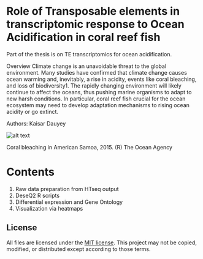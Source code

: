 # Role of Transposable elements in transcriptomic response to Ocean Acidification in coral reef fish
Part of the thesis is on TE transcriptomics for ocean acidification.

Overview
Climate change is an unavoidable threat to the global environment.
 Many studies have confirmed that climate change causes ocean warming and, inevitably, a rise in acidity, events like coral bleaching, and loss of biodiversity1. The rapidly changing environment will likely continue to affect the oceans, thus pushing marine organisms to adapt to new harsh conditions. In particular, coral reef fish crucial for the ocean ecosystem may need to develop adaptation mechanisms to rising ocean acidity or go extinct.
 
Authors:
Kaisar Dauyey 

![alt text](https://d2zmi9say0r1yj.cloudfront.net/OceanImageBank_TheOceanAgency_Bleaching_55.jpg)

Coral bleaching in American Samoa, 2015.
(R) The Ocean Agency

# Contents

1. Raw data preparation from HTseq output
2. DeseQ2 R scripts
3. Differential expression and Gene Ontology 
4. Visualization via heatmaps 

## License
All files are licensed under the [MIT license](http://opensource.org/licenses/MIT). This project may not be copied, modified, or distributed except according to those terms.

